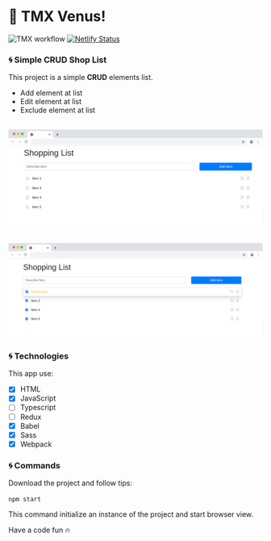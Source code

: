 # 🚀 TMX Venus!

![TMX workflow](https://img.shields.io/github/v/release/tjmelo/tmx-venus.svg)
[![Netlify Status](https://api.netlify.com/api/v1/badges/ec8a4c81-bee8-4c94-87f0-f9606385df67/deploy-status)](https://app.netlify.com/sites/tmx-shoplist/deploys)

### :cyclone: Simple CRUD Shop List 

This project is a simple __CRUD__ elements list. 

- Add element at list
- Edit element at list
- Exclude element at list

![Preview](https://github.com/tjmelo/tmx-venus/blob/main/src/images/shopping-list.png)
---
![Preview](https://github.com/tjmelo/tmx-venus/blob/main/src/images/shopping-list2.png)
---

### :cyclone: Technologies

This app use:

- [x] HTML 
- [x] JavaScript
- [ ] Typescript
- [ ] Redux
- [x] Babel
- [x] Sass
- [x] Webpack

### :cyclone: Commands

Download the project and follow tips:

```npm start``` 

This command initialize an instance of the project and start browser view.

Have a code fun  :fire:
